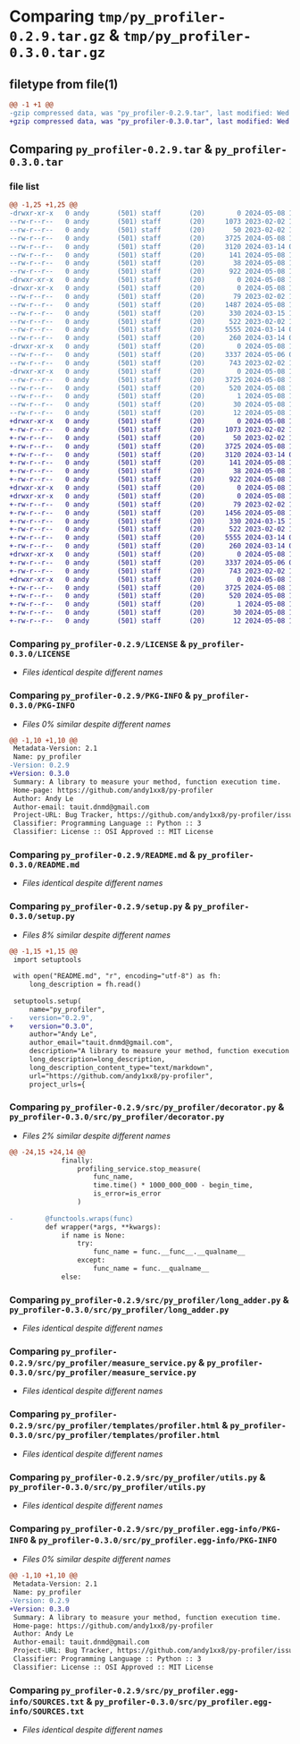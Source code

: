# Comparing `tmp/py_profiler-0.2.9.tar.gz` & `tmp/py_profiler-0.3.0.tar.gz`

## filetype from file(1)

```diff
@@ -1 +1 @@
-gzip compressed data, was "py_profiler-0.2.9.tar", last modified: Wed May  8 17:57:10 2024, max compression
+gzip compressed data, was "py_profiler-0.3.0.tar", last modified: Wed May  8 18:11:39 2024, max compression
```

## Comparing `py_profiler-0.2.9.tar` & `py_profiler-0.3.0.tar`

### file list

```diff
@@ -1,25 +1,25 @@
-drwxr-xr-x   0 andy       (501) staff       (20)        0 2024-05-08 17:57:10.635984 py_profiler-0.2.9/
--rw-r--r--   0 andy       (501) staff       (20)     1073 2023-02-02 15:54:28.000000 py_profiler-0.2.9/LICENSE
--rw-r--r--   0 andy       (501) staff       (20)       50 2023-02-02 15:54:28.000000 py_profiler-0.2.9/MANIFEST.in
--rw-r--r--   0 andy       (501) staff       (20)     3725 2024-05-08 17:57:10.635669 py_profiler-0.2.9/PKG-INFO
--rw-r--r--   0 andy       (501) staff       (20)     3120 2024-03-14 09:41:54.000000 py_profiler-0.2.9/README.md
--rw-r--r--   0 andy       (501) staff       (20)      141 2024-05-08 17:44:24.000000 py_profiler-0.2.9/pyproject.toml
--rw-r--r--   0 andy       (501) staff       (20)       38 2024-05-08 17:57:10.636079 py_profiler-0.2.9/setup.cfg
--rw-r--r--   0 andy       (501) staff       (20)      922 2024-05-08 17:44:52.000000 py_profiler-0.2.9/setup.py
-drwxr-xr-x   0 andy       (501) staff       (20)        0 2024-05-08 17:57:10.629814 py_profiler-0.2.9/src/
-drwxr-xr-x   0 andy       (501) staff       (20)        0 2024-05-08 17:57:10.633175 py_profiler-0.2.9/src/py_profiler/
--rw-r--r--   0 andy       (501) staff       (20)       79 2023-02-02 15:54:28.000000 py_profiler-0.2.9/src/py_profiler/__init__.py
--rw-r--r--   0 andy       (501) staff       (20)     1487 2024-05-08 17:55:54.000000 py_profiler-0.2.9/src/py_profiler/decorator.py
--rw-r--r--   0 andy       (501) staff       (20)      330 2024-03-15 15:55:53.000000 py_profiler-0.2.9/src/py_profiler/fastapi_profiler_controller.py
--rw-r--r--   0 andy       (501) staff       (20)      522 2023-02-02 15:54:28.000000 py_profiler-0.2.9/src/py_profiler/long_adder.py
--rw-r--r--   0 andy       (501) staff       (20)     5555 2024-03-14 09:41:54.000000 py_profiler-0.2.9/src/py_profiler/measure_service.py
--rw-r--r--   0 andy       (501) staff       (20)      260 2024-03-14 09:41:54.000000 py_profiler-0.2.9/src/py_profiler/profiler_controller.py
-drwxr-xr-x   0 andy       (501) staff       (20)        0 2024-05-08 17:57:10.634513 py_profiler-0.2.9/src/py_profiler/templates/
--rw-r--r--   0 andy       (501) staff       (20)     3337 2024-05-06 07:17:48.000000 py_profiler-0.2.9/src/py_profiler/templates/profiler.html
--rw-r--r--   0 andy       (501) staff       (20)      743 2023-02-02 15:54:28.000000 py_profiler-0.2.9/src/py_profiler/utils.py
-drwxr-xr-x   0 andy       (501) staff       (20)        0 2024-05-08 17:57:10.635160 py_profiler-0.2.9/src/py_profiler.egg-info/
--rw-r--r--   0 andy       (501) staff       (20)     3725 2024-05-08 17:57:10.000000 py_profiler-0.2.9/src/py_profiler.egg-info/PKG-INFO
--rw-r--r--   0 andy       (501) staff       (20)      520 2024-05-08 17:57:10.000000 py_profiler-0.2.9/src/py_profiler.egg-info/SOURCES.txt
--rw-r--r--   0 andy       (501) staff       (20)        1 2024-05-08 17:57:10.000000 py_profiler-0.2.9/src/py_profiler.egg-info/dependency_links.txt
--rw-r--r--   0 andy       (501) staff       (20)       30 2024-05-08 17:57:10.000000 py_profiler-0.2.9/src/py_profiler.egg-info/requires.txt
--rw-r--r--   0 andy       (501) staff       (20)       12 2024-05-08 17:57:10.000000 py_profiler-0.2.9/src/py_profiler.egg-info/top_level.txt
+drwxr-xr-x   0 andy       (501) staff       (20)        0 2024-05-08 18:11:39.898991 py_profiler-0.3.0/
+-rw-r--r--   0 andy       (501) staff       (20)     1073 2023-02-02 15:54:28.000000 py_profiler-0.3.0/LICENSE
+-rw-r--r--   0 andy       (501) staff       (20)       50 2023-02-02 15:54:28.000000 py_profiler-0.3.0/MANIFEST.in
+-rw-r--r--   0 andy       (501) staff       (20)     3725 2024-05-08 18:11:39.898700 py_profiler-0.3.0/PKG-INFO
+-rw-r--r--   0 andy       (501) staff       (20)     3120 2024-03-14 09:41:54.000000 py_profiler-0.3.0/README.md
+-rw-r--r--   0 andy       (501) staff       (20)      141 2024-05-08 17:44:24.000000 py_profiler-0.3.0/pyproject.toml
+-rw-r--r--   0 andy       (501) staff       (20)       38 2024-05-08 18:11:39.899058 py_profiler-0.3.0/setup.cfg
+-rw-r--r--   0 andy       (501) staff       (20)      922 2024-05-08 18:11:06.000000 py_profiler-0.3.0/setup.py
+drwxr-xr-x   0 andy       (501) staff       (20)        0 2024-05-08 18:11:39.893853 py_profiler-0.3.0/src/
+drwxr-xr-x   0 andy       (501) staff       (20)        0 2024-05-08 18:11:39.897213 py_profiler-0.3.0/src/py_profiler/
+-rw-r--r--   0 andy       (501) staff       (20)       79 2023-02-02 15:54:28.000000 py_profiler-0.3.0/src/py_profiler/__init__.py
+-rw-r--r--   0 andy       (501) staff       (20)     1456 2024-05-08 18:09:42.000000 py_profiler-0.3.0/src/py_profiler/decorator.py
+-rw-r--r--   0 andy       (501) staff       (20)      330 2024-03-15 15:55:53.000000 py_profiler-0.3.0/src/py_profiler/fastapi_profiler_controller.py
+-rw-r--r--   0 andy       (501) staff       (20)      522 2023-02-02 15:54:28.000000 py_profiler-0.3.0/src/py_profiler/long_adder.py
+-rw-r--r--   0 andy       (501) staff       (20)     5555 2024-03-14 09:41:54.000000 py_profiler-0.3.0/src/py_profiler/measure_service.py
+-rw-r--r--   0 andy       (501) staff       (20)      260 2024-03-14 09:41:54.000000 py_profiler-0.3.0/src/py_profiler/profiler_controller.py
+drwxr-xr-x   0 andy       (501) staff       (20)        0 2024-05-08 18:11:39.898075 py_profiler-0.3.0/src/py_profiler/templates/
+-rw-r--r--   0 andy       (501) staff       (20)     3337 2024-05-06 07:17:48.000000 py_profiler-0.3.0/src/py_profiler/templates/profiler.html
+-rw-r--r--   0 andy       (501) staff       (20)      743 2023-02-02 15:54:28.000000 py_profiler-0.3.0/src/py_profiler/utils.py
+drwxr-xr-x   0 andy       (501) staff       (20)        0 2024-05-08 18:11:39.898395 py_profiler-0.3.0/src/py_profiler.egg-info/
+-rw-r--r--   0 andy       (501) staff       (20)     3725 2024-05-08 18:11:39.000000 py_profiler-0.3.0/src/py_profiler.egg-info/PKG-INFO
+-rw-r--r--   0 andy       (501) staff       (20)      520 2024-05-08 18:11:39.000000 py_profiler-0.3.0/src/py_profiler.egg-info/SOURCES.txt
+-rw-r--r--   0 andy       (501) staff       (20)        1 2024-05-08 18:11:39.000000 py_profiler-0.3.0/src/py_profiler.egg-info/dependency_links.txt
+-rw-r--r--   0 andy       (501) staff       (20)       30 2024-05-08 18:11:39.000000 py_profiler-0.3.0/src/py_profiler.egg-info/requires.txt
+-rw-r--r--   0 andy       (501) staff       (20)       12 2024-05-08 18:11:39.000000 py_profiler-0.3.0/src/py_profiler.egg-info/top_level.txt
```

### Comparing `py_profiler-0.2.9/LICENSE` & `py_profiler-0.3.0/LICENSE`

 * *Files identical despite different names*

### Comparing `py_profiler-0.2.9/PKG-INFO` & `py_profiler-0.3.0/PKG-INFO`

 * *Files 0% similar despite different names*

```diff
@@ -1,10 +1,10 @@
 Metadata-Version: 2.1
 Name: py_profiler
-Version: 0.2.9
+Version: 0.3.0
 Summary: A library to measure your method, function execution time.
 Home-page: https://github.com/andy1xx8/py-profiler
 Author: Andy Le
 Author-email: tauit.dnmd@gmail.com
 Project-URL: Bug Tracker, https://github.com/andy1xx8/py-profiler/issues
 Classifier: Programming Language :: Python :: 3
 Classifier: License :: OSI Approved :: MIT License
```

### Comparing `py_profiler-0.2.9/README.md` & `py_profiler-0.3.0/README.md`

 * *Files identical despite different names*

### Comparing `py_profiler-0.2.9/setup.py` & `py_profiler-0.3.0/setup.py`

 * *Files 8% similar despite different names*

```diff
@@ -1,15 +1,15 @@
 import setuptools
 
 with open("README.md", "r", encoding="utf-8") as fh:
     long_description = fh.read()
 
 setuptools.setup(
     name="py_profiler",
-    version="0.2.9",
+    version="0.3.0",
     author="Andy Le",
     author_email="tauit.dnmd@gmail.com",
     description="A library to measure your method, function execution time.",
     long_description=long_description,
     long_description_content_type="text/markdown",
     url="https://github.com/andy1xx8/py-profiler",
     project_urls={
```

### Comparing `py_profiler-0.2.9/src/py_profiler/decorator.py` & `py_profiler-0.3.0/src/py_profiler/decorator.py`

 * *Files 2% similar despite different names*

```diff
@@ -24,15 +24,14 @@
             finally:
                 profiling_service.stop_measure(
                     func_name,
                     time.time() * 1000_000_000 - begin_time,
                     is_error=is_error
                 )
 
-        @functools.wraps(func)
         def wrapper(*args, **kwargs):
             if name is None:
                 try:
                     func_name = func.__func__.__qualname__
                 except:
                     func_name = func.__qualname__
             else:
```

### Comparing `py_profiler-0.2.9/src/py_profiler/long_adder.py` & `py_profiler-0.3.0/src/py_profiler/long_adder.py`

 * *Files identical despite different names*

### Comparing `py_profiler-0.2.9/src/py_profiler/measure_service.py` & `py_profiler-0.3.0/src/py_profiler/measure_service.py`

 * *Files identical despite different names*

### Comparing `py_profiler-0.2.9/src/py_profiler/templates/profiler.html` & `py_profiler-0.3.0/src/py_profiler/templates/profiler.html`

 * *Files identical despite different names*

### Comparing `py_profiler-0.2.9/src/py_profiler/utils.py` & `py_profiler-0.3.0/src/py_profiler/utils.py`

 * *Files identical despite different names*

### Comparing `py_profiler-0.2.9/src/py_profiler.egg-info/PKG-INFO` & `py_profiler-0.3.0/src/py_profiler.egg-info/PKG-INFO`

 * *Files 0% similar despite different names*

```diff
@@ -1,10 +1,10 @@
 Metadata-Version: 2.1
 Name: py_profiler
-Version: 0.2.9
+Version: 0.3.0
 Summary: A library to measure your method, function execution time.
 Home-page: https://github.com/andy1xx8/py-profiler
 Author: Andy Le
 Author-email: tauit.dnmd@gmail.com
 Project-URL: Bug Tracker, https://github.com/andy1xx8/py-profiler/issues
 Classifier: Programming Language :: Python :: 3
 Classifier: License :: OSI Approved :: MIT License
```

### Comparing `py_profiler-0.2.9/src/py_profiler.egg-info/SOURCES.txt` & `py_profiler-0.3.0/src/py_profiler.egg-info/SOURCES.txt`

 * *Files identical despite different names*

